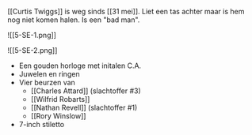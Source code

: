 [[Curtis Twiggs]] is weg sinds [[31 mei]]. Liet een tas achter maar is hem nog niet komen halen. Is een "bad man".

![[5-SE-1.png]]

![[5-SE-2.png]]

* Een gouden horloge met initalen C.A.
* Juwelen en ringen
* Vier beurzen van
	* [[Charles Attard]] (slachtoffer #3)
	* [[Wilfrid Robarts]]
	* [[Nathan Revell]] (slachtoffer #1)
	* [[Rory Winslow]]
* 7-inch stiletto